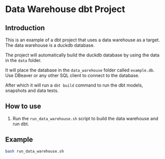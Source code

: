 # Data Warehouse dbt Project

## Introduction

This is an example of a dbt project that uses a data warehouse as a target. The data warehouse is a duckdb database.

The project will automatically build the duckdb database by using the data in the `data` folder.

It will place the database in the `data_warehouse` folder called `example.db`. Use DBeaver or any other SQL client to connect to the database.

After which it will run a `dbt build` command to run the dbt models, snapshots and data tests.

## How to use

1. Run the `run_data_warehouse.sh` script to build the data warehouse and run dbt.

## Example

```bash
bash run_data_warehouse.sh
```
